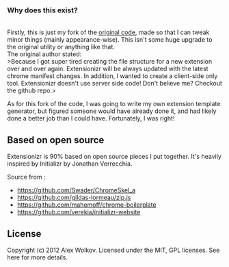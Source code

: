 




<h3>Why does this exist?</h3><br>
Firstly, this is just my fork of the <a href="https://github.com/altryne/extensionizr">original code</a>, made so that I can tweak minor things (mainly appearance-wise).
This isn't some huge upgrade to the original utility or anything like that. <br>
The original author stated:<br>
>Because I got super tired creating the file structure for a new extension over and over again. 
Extensionizr will be always updated with the latest chrome manifest changes.
In addition, I wanted to create a client-side only tool. Extensionizr doesn't use server side code! Don't believe me? Checkout the github repo.>

As for this fork of the code, I was going to write my own extension template generator, but figured someone would have already done it, and had likely done a better job than I could have. Fortunately, I was right! 

Based on open source
--------------------
Extensionizr is 90% based on open source pieces I put together. 
It's heavily inspired by Initializr by Jonathan Verrecchia.

Source from :

* https://github.com/Swader/ChromeSkel_a
* https://github.com/gildas-lormeau/zip.js
* https://github.com/mahemoff/chrome-boilerplate
* https://github.com/verekia/initializr-website

License
-------
Copyright (c) 2012 Alex Wolkov. Licensed under the MIT, GPL licenses. See here for more details.
